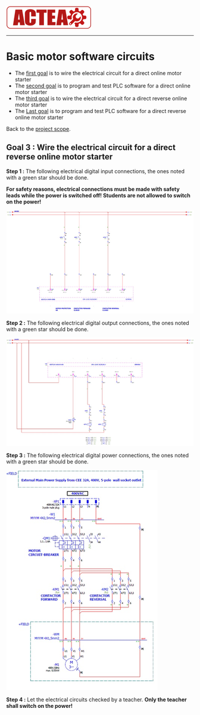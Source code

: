 
![ACTEA](../Logo_ACTEA_2.png)
_____________________________________
# Basic motor software circuits
-   The [first goal](Ex05/Subchapter04_01.md) is to wire the electrical circuit for a direct online motor starter
-   The [second goal](Ex05/Subchapter04_02.md)  is to program and test PLC software for a direct online motor starter
- The [third goal](Ex05/Subchapter04_03.md) is to wire the electrical circuit for a direct reverse online motor starter
-   The [Last goal](Ex05/Subchapter04_04.md)  is to program and test PLC software for a direct reverse online motor starter

Back to the [project scope](Ex05/Subchapter04.md).

## Goal 3 : Wire the electrical circuit for a direct reverse online motor starter
**Step 1 :** The following electrical digital input connections, the ones noted with a green star should be done.

**For safety reasons, electrical connections must be made with safety leads while the power is switched off! Students are not allowed to switch on the power!**

![DOR inputs](../Ex05/Images/DOR_inputs.jpg)

**Step 2 :** The following electrical digital output connections, the ones noted with a green star should be done.

![DOR outputs](../Ex05/Images/DOR_outputs.jpg)

**Step 3 :** The following electrical digital power connections, the ones noted with a green star should be done.

![DOR power circuit](../Ex05/Images/DOR_power.jpg)

**Step 4 :** Let the electrical circuits checked by a teacher. **Only the teacher shall switch on the power!**
